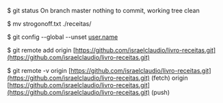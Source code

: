 $ git status
On branch master
nothing to commit, working tree clean

$ mv strogonoff.txt ./receitas/

$ git config --global --unset [user.name](http://user.name/)

$ git remote add origin [https://github.com/israelclaudio/livro-receitas.git](https://github.com/israelclaudio/livro-receitas.git)

$ git remote -v
origin  [https://github.com/israelclaudio/livro-receitas.git](https://github.com/israelclaudio/livro-receitas.git) (fetch)
origin  [https://github.com/israelclaudio/livro-receitas.git](https://github.com/israelclaudio/livro-receitas.git) (push)

